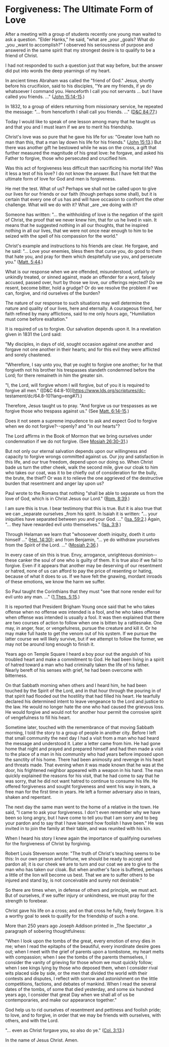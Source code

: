 # Forgiveness: The Ultimate Form of Love

After a meeting with a group of students recently one young man waited to ask
a question. "Elder Hanks," he said, "what are _your _goals? What do _you _want
to accomplish?" I observed his seriousness of purpose and answered in the same
spirit that my strongest desire is to qualify to be a friend of Christ.

I had not responded to such a question just that way before, but the answer
did put into words the deep yearnings of my heart.

In ancient times Abraham was called the "friend of God." Jesus, shortly before
his crucifixion, said to his disciples, "Ye are my friends, if ye do
whatsoever I command you. Henceforth I call you not servants ... but I have
called you friends. ..." ([John
15:14-15](https://www.lds.org/scriptures/nt/john/15.14-15?lang=eng#13).)

In 1832, to a group of elders returning from missionary service, he repeated
the message: "... from henceforth I shall call you friends. ..." ([D&amp;C
84:77](https://www.lds.org/scriptures/dc-testament/dc/84.77?lang=eng#76).)

Today I would like to speak of one lesson among many that he taught us and
that you and I must learn if we are to merit his friendship.

Christ's love was so pure that he gave his life for us: "Greater love hath no
man than this, that a man lay down his life for his friends." ([John
15:13](https://www.lds.org/scriptures/nt/john/15.13?lang=eng#12).) But there
was another gift he bestowed while he was on the cross, a gift that further
measured the magnitude of his great love: he forgave, and asked his Father to
forgive, those who persecuted and crucified him.

Was this act of forgiveness less difficult than sacrificing his mortal life?
Was it less a test of his love? I do not know the answer. But I have felt that
the ultimate form of love for God and men is forgiveness.

He met the test. What of us? Perhaps we shall not be called upon to give our
lives for our friends or our faith (though perhaps some shall), but it is
certain that every one of us has and will have occasion to confront the other
challenge. What will we do with it? What _are _we doing with it?

Someone has written: "... the withholding of love is the negation of the spirit
of Christ, the proof that we never knew him, that for us he lived in vain. It
means that he suggested nothing in all our thoughts, that he inspired nothing
in all our lives, that we were not once near enough to him to be seized with
the spell of his compassion for the world."

Christ's example and instructions to his friends are clear. He forgave, and he
said: "... Love your enemies, bless them that curse you, do good to them that
hate you, and pray for them which despitefully use you, and persecute you."
([Matt. 5:44](https://www.lds.org/scriptures/nt/matt/5.44?lang=eng#43).)

What is our response when we are offended, misunderstood, unfairly or unkindly
treated, or sinned against, made an offender for a word, falsely accused,
passed over, hurt by those we love, our offerings rejected? Do we resent,
become bitter, hold a grudge? Or do we resolve the problem if we can, forgive,
and rid ourselves of the burden?

The nature of our response to such situations may well determine the nature
and quality of our lives, here and eternally. A courageous friend, her faith
refined by many afflictions, said to me only hours ago, "Humiliation must come
before exaltation."

It is required of us to forgive. Our salvation depends upon it. In a
revelation given in 1831 the Lord said:

"My disciples, in days of old, sought occasion against one another and forgave
not one another in their hearts; and for this evil they were afflicted and
sorely chastened.

"Wherefore, I say unto you, that ye ought to forgive one another; for he that
forgiveth not his brother his trespasses standeth condemned before the Lord;
for there remaineth in him the greater sin.

"I, the Lord, will forgive whom I will forgive, but of you it is required to
forgive all men." ([D&amp;C 64:8-10](https://www.lds.org/scriptures/dc-
testament/dc/64.8-10?lang=eng#7).)

Therefore, Jesus taught us to pray. "And forgive us our trespasses as we
forgive those who trespass against us." (See [Matt.
6:14-15](https://www.lds.org/scriptures/nt/matt/6.14-15?lang=eng#13).)

Does it not seem a supreme impudence to ask and expect God to forgive when we
do not forgive?--openly? and "in our hearts"?

The Lord affirms in the Book of Mormon that we bring ourselves under
condemnation if we do not forgive. (See [Mosiah
26:30-31](https://www.lds.org/scriptures/bofm/mosiah/26.30-31?lang=eng#29).)

But not only our eternal salvation depends upon our willingness and capacity
to forgive wrongs committed against us. Our joy and satisfaction in this life,
and our true freedom, depend upon our doing so. When Christ bade us turn the
other cheek, walk the second mile, give our cloak to him who takes our coat,
was it to be chiefly out of consideration for the bully, the brute, the thief?
Or was it to relieve the one aggrieved of the destructive burden that
resentment and anger lay upon us?

Paul wrote to the Romans that nothing "shall be able to separate us from the
love of God, which is in Christ Jesus our Lord." ([Rom.
8:39](https://www.lds.org/scriptures/nt/rom/8.39?lang=eng#38).)

I am sure this is true. I bear testimony that this is true. But it is also
true that we can _separate ourselves _from his spirit. In Isaiah it is
written: "... your iniquities have separated between you and your God. ..." ([Isa.
59:2](https://www.lds.org/scriptures/ot/isa/59.2?lang=eng#1).) Again, "... they
have rewarded evil unto themselves." ([Isa.
3:9](https://www.lds.org/scriptures/ot/isa/3.9?lang=eng#8).)

Through Helaman we learn that "whosoever doeth iniquity, doeth it unto himself
..." ([Hel. 14:30](https://www.lds.org/scriptures/bofm/hel/14.30?lang=eng#29));
and from Benjamin, "... ye do withdraw yourselves from the Spirit of the Lord.
..." ([Mosiah
2:36](https://www.lds.org/scriptures/bofm/mosiah/2.36?lang=eng#35).)

In every case of sin this is true. Envy, arrogance, unrighteous dominion--
these canker the soul of one who is guilty of them. It is true also if we fail
to forgive. Even if it appears that another may be deserving of our resentment
or hatred, none of us can afford to pay the price of resenting or hating,
because of what it does to us. If we have felt the gnawing, mordant inroads of
these emotions, we know the harm we suffer.

So Paul taught the Corinthians that they must "see that none render evil for
evil unto any man. ..." ([1 Thes.
5:15](https://www.lds.org/scriptures/nt/1-thes/5.15?lang=eng#14).)

It is reported that President Brigham Young once said that he who takes
offense when no offense _was_ intended is a fool, and he who takes offense
when offense was intended is usually a fool. It was then explained that there
are two courses of action to follow when one is bitten by a rattlesnake. One
may, in anger, fear, or vengefulness, pursue the creature and kill it. Or he
may make full haste to get the venom out of his system. If we pursue the
latter course we will likely survive, but if we attempt to follow the former,
we may not be around long enough to finish it.

Years ago on Temple Square I heard a boy pour out the anguish of his troubled
heart and make a commitment to God. He had been living in a spirit of hatred
toward a man who had criminally taken the life of his father. Nearly bereft of
his senses with grief, he had been overcome with bitterness.

On that Sabbath morning when others and I heard him, he had been touched by
the Spirit of the Lord, and in that hour through the pouring in of that spirit
had flooded out the hostility that had filled his heart. He tearfully declared
his determined intent to leave vengeance to the Lord and justice to the law.
He would no longer hate the one who had caused the grievous loss. He would
forgive and would not for another hour permit the corrosive spirit of
vengefulness to fill his heart.

Sometime later, touched with the remembrance of that moving Sabbath morning, I
told the story to a group of people in another city. Before I left that small
community the next day I had a visit from a man who had heard the message and
understood it. Later a letter came from him. He had gone home that night and
prayed and prepared himself and had then made a visit to the place of a man in
his community who had years before imposed upon the sanctity of his home.
There had been animosity and revenge in his heart and threats made. That
evening when it was made known that he was at the door, his frightened
neighbor appeared with a weapon in his hand. The man quickly explained the
reasons for his visit, that he had come to say that he was sorry, that he did
not want hatred to continue to consume his life. He offered forgiveness and
sought forgiveness and went his way in tears, a free man for the first time in
years. He left a former adversary also in tears, shaken and repentant.

The next day the same man went to the home of a relative in the town. He said,
"I came to ask your forgiveness. I don't even remember why we have been so
long angry, but I have come to tell you that I am sorry and to beg your pardon
and to say that I have learned how foolish I have been." He was invited in to
join the family at their table, and was reunited with his kin.

When I heard his story I knew again the importance of qualifying ourselves for
the forgiveness of Christ by forgiving.

Robert Louis Stevenson wrote: "The truth of Christ's teaching seems to be
this: In our own person and fortune, we should be ready to accept and pardon
all; it is our cheek we are to turn and our coat we are to give to the man who
has taken our cloak. But when another's face is buffeted, perhaps a little of
the lion will become us best. That we are to suffer others to be injured and
stand by, is not conceivable and surely not desirable."

So there are times when, in defense of others and principle, we must act. But
of ourselves, if we suffer injury or unkindness, we must pray for the strength
to forebear.

Christ gave his life on a cross; and on that cross he fully, freely forgave.
It is a worthy goal to seek to qualify for the friendship of such a one.

More than 250 years ago Joseph Addison printed in _The Spectator _a paragraph
of sobering thoughtfulness:

"When I look upon the tombs of the great, every emotion of envy dies in me;
when I read the epitaphs of the beautiful, every inordinate desire goes out;
when I meet with the grief of parents upon a tombstone, my heart melts with
compassion; when I see the tombs of the parents themselves, I consider the
vanity of grieving for those whom we must quickly follow; when I see kings
lying by those who deposed them, when I consider rival wits placed side by
side, or the men that divided the world with their contests and disputes, I
reflect with sorrow and astonishment on the little competitions, factions, and
debates of mankind. When I read the several dates of the tombs, of some that
died yesterday, and some six hundred years ago, I consider that great Day when
we shall all of us be contemporaries, and make our appearance together."

God help us to rid ourselves of resentment and pettiness and foolish pride; to
love, and to forgive, in order that we may be friends with ourselves, with
others, and with the Lord.

"... even as Christ forgave you, so also do ye." ([Col.
3:13](https://www.lds.org/scriptures/nt/col/3.13?lang=eng#12).)

In the name of Jesus Christ. Amen.

